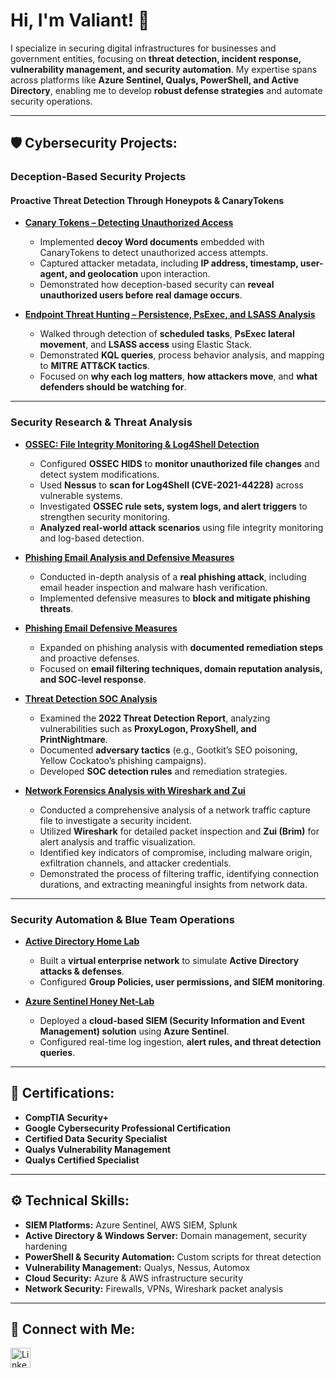 # Hi, I'm Valiant! 👋

I specialize in securing digital infrastructures for businesses and government entities, focusing on **threat detection, incident response, vulnerability management, and security automation**. My expertise spans across platforms like **Azure Sentinel, Qualys, PowerShell, and Active Directory**, enabling me to develop **robust defense strategies** and automate security operations.

---

## 🛡️ Cybersecurity Projects:

### **Deception-Based Security Projects**
#### **Proactive Threat Detection Through Honeypots & CanaryTokens**
- **[Canary Tokens – Detecting Unauthorized Access](https://github.com/Vluthor/Canary-Tokens)**
  - Implemented **decoy Word documents** embedded with CanaryTokens to detect unauthorized access attempts.
  - Captured attacker metadata, including **IP address, timestamp, user-agent, and geolocation** upon interaction.
  - Demonstrated how deception-based security can **reveal unauthorized users before real damage occurs**.

- **[Endpoint Threat Hunting – Persistence, PsExec, and LSASS Analysis](https://github.com/Vluthor/-Endpoint-Threat-Hunting)**
  - Walked through detection of **scheduled tasks**, **PsExec lateral movement**, and **LSASS access** using Elastic Stack.
  - Demonstrated **KQL queries**, process behavior analysis, and mapping to **MITRE ATT&CK tactics**.
  - Focused on **why each log matters**, **how attackers move**, and **what defenders should be watching for**.
---

### **Security Research & Threat Analysis**
- **[OSSEC: File Integrity Monitoring & Log4Shell Detection](https://github.com/Vluthor/OSSEC-File-Integrity-Monitoring)**
  - Configured **OSSEC HIDS** to **monitor unauthorized file changes** and detect system modifications.
  - Used **Nessus** to **scan for Log4Shell (CVE-2021-44228)** across vulnerable systems.
  - Investigated **OSSEC rule sets, system logs, and alert triggers** to strengthen security monitoring.
  - **Analyzed real-world attack scenarios** using file integrity monitoring and log-based detection.

- **[Phishing Email Analysis and Defensive Measures](https://github.com/Vluthor/Phishing-Email-Analysis-and-Defensive-Measures)**
  - Conducted in-depth analysis of a **real phishing attack**, including email header inspection and malware hash verification.
  - Implemented defensive measures to **block and mitigate phishing threats**.

- **[Phishing Email Defensive Measures](https://github.com/Vluthor/Phishing-Email-Defensive-Measures-)**
  - Expanded on phishing analysis with **documented remediation steps** and proactive defenses.
  - Focused on **email filtering techniques, domain reputation analysis, and SOC-level response**.

- **[Threat Detection SOC Analysis](https://github.com/Vluthor/Threat-Detection-SOC-Analysis)**
  - Examined the **2022 Threat Detection Report**, analyzing vulnerabilities such as **ProxyLogon, ProxyShell, and PrintNightmare**.
  - Documented **adversary tactics** (e.g., Gootkit’s SEO poisoning, Yellow Cockatoo’s phishing campaigns).
  - Developed **SOC detection rules** and remediation strategies.

- **[Network Forensics Analysis with Wireshark and Zui](https://github.com/Vluthor/Network-Forensics-Analysis-with-Wireshark-and-Zui/tree/main)**
  - Conducted a comprehensive analysis of a network traffic capture file to investigate a security incident.
  - Utilized **Wireshark** for detailed packet inspection and **Zui (Brim)** for alert analysis and traffic visualization.
  - Identified key indicators of compromise, including malware origin, exfiltration channels, and attacker credentials.
  - Demonstrated the process of filtering traffic, identifying connection durations, and extracting meaningful insights from network data.

---

### **Security Automation & Blue Team Operations**
- **[Active Directory Home Lab](https://github.com/Vluthor/Active-Directory-Lab)**
  - Built a **virtual enterprise network** to simulate **Active Directory attacks & defenses**.
  - Configured **Group Policies, user permissions, and SIEM monitoring**.

- **[Azure Sentinel Honey Net-Lab](https://github.com/Vluthor/SIEM-Azure-Sentinel-Lab)**
  - Deployed a **cloud-based SIEM (Security Information and Event Management) solution** using **Azure Sentinel**.
  - Configured real-time log ingestion, **alert rules, and threat detection queries**.


---

## 📜 Certifications:

- **CompTIA Security+**
- **Google Cybersecurity Professional Certification**
- **Certified Data Security Specialist**
- **Qualys Vulnerability Management**
- **Qualys Certified Specialist**

---

## ⚙️ Technical Skills:

- **SIEM Platforms:** Azure Sentinel, AWS SIEM, Splunk  
- **Active Directory & Windows Server:** Domain management, security hardening  
- **PowerShell & Security Automation:** Custom scripts for threat detection  
- **Vulnerability Management:** Qualys, Nessus, Automox  
- **Cloud Security:** Azure & AWS infrastructure security  
- **Network Security:** Firewalls, VPNs, Wireshark packet analysis  

---

## 📢 Connect with Me:

<p>
  <a href="https://linkedin.com/in/valiant-cb">
    <img align="left" alt="LinkedIn" width="32px" src="https://upload.wikimedia.org/wikipedia/commons/c/ca/LinkedIn_logo_initials.png" />
  </a>
</p>
